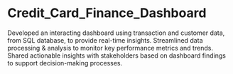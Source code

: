 # Credit_Card_Finance_Dashboard
Developed an interacting dashboard using transaction and customer data, from SQL database, to provide real-time insights.
Streamlined data processing & analysis to monitor key performance metrics and trends.
Shared actionable insights with stakeholders based on dashboard findings to support decision-making processes.

